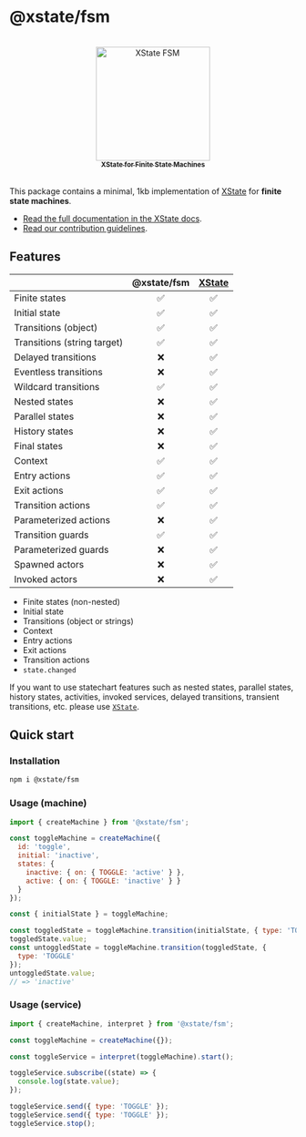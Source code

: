 # @xstate/fsm

<p align="center">
  <a href="https://xstate.js.org">
  <br />
  <img src="https://i.imgur.com/j4x2zzX.png" alt="XState FSM" width="200"/>
  <br />
    <sub><strong>XState for Finite State Machines</strong></sub>
  <br />
  <br />
  </a>
</p>

This package contains a minimal, 1kb implementation of [XState](https://github.com/statelyai/xstate) for **finite state machines**.

- [Read the full documentation in the XState docs](https://xstate.js.org/docs/packages/xstate-fsm/).
- [Read our contribution guidelines](https://github.com/statelyai/xstate/blob/main/CONTRIBUTING.md).

## Features

|                             | **@xstate/fsm** | [XState](https://github.com/statelyai/xstate) |
| --------------------------- | :-------------: | :-------------------------------------------: |
| Finite states               |       ✅        |                      ✅                       |
| Initial state               |       ✅        |                      ✅                       |
| Transitions (object)        |       ✅        |                      ✅                       |
| Transitions (string target) |       ✅        |                      ✅                       |
| Delayed transitions         |       ❌        |                      ✅                       |
| Eventless transitions       |       ❌        |                      ✅                       |
| Wildcard transitions        |       ✅        |                      ✅                       |
| Nested states               |       ❌        |                      ✅                       |
| Parallel states             |       ❌        |                      ✅                       |
| History states              |       ❌        |                      ✅                       |
| Final states                |       ❌        |                      ✅                       |
| Context                     |       ✅        |                      ✅                       |
| Entry actions               |       ✅        |                      ✅                       |
| Exit actions                |       ✅        |                      ✅                       |
| Transition actions          |       ✅        |                      ✅                       |
| Parameterized actions       |       ❌        |                      ✅                       |
| Transition guards           |       ✅        |                      ✅                       |
| Parameterized guards        |       ❌        |                      ✅                       |
| Spawned actors              |       ❌        |                      ✅                       |
| Invoked actors              |       ❌        |                      ✅                       |

- Finite states (non-nested)
- Initial state
- Transitions (object or strings)
- Context
- Entry actions
- Exit actions
- Transition actions
- `state.changed`

If you want to use statechart features such as nested states, parallel states, history states, activities, invoked services, delayed transitions, transient transitions, etc. please use [`XState`](https://github.com/statelyai/xstate).

## Quick start

### Installation

```bash
npm i @xstate/fsm
```

### Usage (machine)

```js
import { createMachine } from '@xstate/fsm';

const toggleMachine = createMachine({
  id: 'toggle',
  initial: 'inactive',
  states: {
    inactive: { on: { TOGGLE: 'active' } },
    active: { on: { TOGGLE: 'inactive' } }
  }
});

const { initialState } = toggleMachine;

const toggledState = toggleMachine.transition(initialState, { type: 'TOGGLE' });
toggledState.value;
const untoggledState = toggleMachine.transition(toggledState, {
  type: 'TOGGLE'
});
untoggledState.value;
// => 'inactive'
```

### Usage (service)

```js
import { createMachine, interpret } from '@xstate/fsm';

const toggleMachine = createMachine({});

const toggleService = interpret(toggleMachine).start();

toggleService.subscribe((state) => {
  console.log(state.value);
});

toggleService.send({ type: 'TOGGLE' });
toggleService.send({ type: 'TOGGLE' });
toggleService.stop();
```
